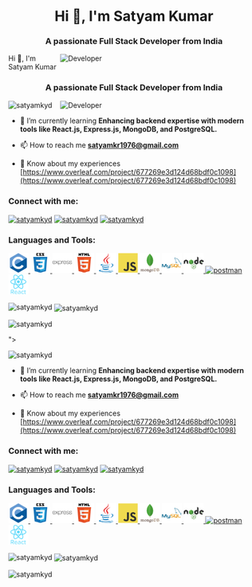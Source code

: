 <h1 align="center">Hi 👋, I'm Satyam Kumar</h1>
<h3 align="center">A passionate Full Stack Developer from India</h3>
<img align="right" alt="Developer" width="400" src="<h1 align="center">Hi 👋, I'm Satyam Kumar</h1>
<h3 align="center">A passionate Full Stack Developer from India</h3>
<img align="right" alt="Developer" width="400" src="https://encrypted-tbn0.gstatic.com/images?q=tbn:ANd9GcTujnEdaBLc409JeRqvufSTM72LEoIXzpCxkA&s">

<p align="left"> <img src="https://komarev.com/ghpvc/?username=satyamkyd&label=Profile%20views&color=0e75b6&style=flat" alt="satyamkyd" /> </p>

- 🌱 I’m currently learning **Enhancing backend expertise with modern tools like React.js, Express.js, MongoDB, and PostgreSQL.**

- 📫 How to reach me **satyamkr1976@gmail.com**

- 📄 Know about my experiences [https://www.overleaf.com/project/677269e3d124d68bdf0c1098](https://www.overleaf.com/project/677269e3d124d68bdf0c1098)

<h3 align="left">Connect with me:</h3>
<p align="left">
<a href="https://twitter.com/satyamkyd" target="blank"><img align="center" src="https://raw.githubusercontent.com/rahuldkjain/github-profile-readme-generator/master/src/images/icons/Social/twitter.svg" alt="satyamkyd" height="30" width="40" /></a>
<a href="https://linkedin.com/in/satyamkyd" target="blank"><img align="center" src="https://raw.githubusercontent.com/rahuldkjain/github-profile-readme-generator/master/src/images/icons/Social/linked-in-alt.svg" alt="satyamkyd" height="30" width="40" /></a>
<a href="https://www.leetcode.com/satyamkyd" target="blank"><img align="center" src="https://raw.githubusercontent.com/rahuldkjain/github-profile-readme-generator/master/src/images/icons/Social/leet-code.svg" alt="satyamkyd" height="30" width="40" /></a>
</p>

<h3 align="left">Languages and Tools:</h3>
<p align="left"> <a href="https://www.cprogramming.com/" target="_blank" rel="noreferrer"> <img src="https://raw.githubusercontent.com/devicons/devicon/master/icons/c/c-original.svg" alt="c" width="40" height="40"/> </a> <a href="https://www.w3schools.com/css/" target="_blank" rel="noreferrer"> <img src="https://raw.githubusercontent.com/devicons/devicon/master/icons/css3/css3-original-wordmark.svg" alt="css3" width="40" height="40"/> </a> <a href="https://expressjs.com" target="_blank" rel="noreferrer"> <img src="https://raw.githubusercontent.com/devicons/devicon/master/icons/express/express-original-wordmark.svg" alt="express" width="40" height="40"/> </a> <a href="https://www.w3.org/html/" target="_blank" rel="noreferrer"> <img src="https://raw.githubusercontent.com/devicons/devicon/master/icons/html5/html5-original-wordmark.svg" alt="html5" width="40" height="40"/> </a> <a href="https://www.java.com" target="_blank" rel="noreferrer"> <img src="https://raw.githubusercontent.com/devicons/devicon/master/icons/java/java-original.svg" alt="java" width="40" height="40"/> </a> <a href="https://developer.mozilla.org/en-US/docs/Web/JavaScript" target="_blank" rel="noreferrer"> <img src="https://raw.githubusercontent.com/devicons/devicon/master/icons/javascript/javascript-original.svg" alt="javascript" width="40" height="40"/> </a> <a href="https://www.mongodb.com/" target="_blank" rel="noreferrer"> <img src="https://raw.githubusercontent.com/devicons/devicon/master/icons/mongodb/mongodb-original-wordmark.svg" alt="mongodb" width="40" height="40"/> </a> <a href="https://www.mysql.com/" target="_blank" rel="noreferrer"> <img src="https://raw.githubusercontent.com/devicons/devicon/master/icons/mysql/mysql-original-wordmark.svg" alt="mysql" width="40" height="40"/> </a> <a href="https://nodejs.org" target="_blank" rel="noreferrer"> <img src="https://raw.githubusercontent.com/devicons/devicon/master/icons/nodejs/nodejs-original-wordmark.svg" alt="nodejs" width="40" height="40"/> </a> <a href="https://postman.com" target="_blank" rel="noreferrer"> <img src="https://www.vectorlogo.zone/logos/getpostman/getpostman-icon.svg" alt="postman" width="40" height="40"/> </a> <a href="https://reactjs.org/" target="_blank" rel="noreferrer"> <img src="https://raw.githubusercontent.com/devicons/devicon/master/icons/react/react-original-wordmark.svg" alt="react" width="40" height="40"/> </a> </p>

<p><img align="left" src="https://github-readme-stats.vercel.app/api/top-langs?username=satyamkyd&show_icons=true&locale=en&layout=compact" alt="satyamkyd" /></p>

<p>&nbsp;<img align="center" src="https://github-readme-stats.vercel.app/api?username=satyamkyd&show_icons=true&locale=en" alt="satyamkyd" /></p>

<p><img align="center" src="https://github-readme-streak-stats.herokuapp.com/?user=satyamkyd&" alt="satyamkyd" /></p>
">

<p align="left"> <img src="https://komarev.com/ghpvc/?username=satyamkyd&label=Profile%20views&color=0e75b6&style=flat" alt="satyamkyd" /> </p>

- 🌱 I’m currently learning **Enhancing backend expertise with modern tools like React.js, Express.js, MongoDB, and PostgreSQL.**

- 📫 How to reach me **satyamkr1976@gmail.com**

- 📄 Know about my experiences [https://www.overleaf.com/project/677269e3d124d68bdf0c1098](https://www.overleaf.com/project/677269e3d124d68bdf0c1098)

<h3 align="left">Connect with me:</h3>
<p align="left">
<a href="https://twitter.com/satyamkyd" target="blank"><img align="center" src="https://raw.githubusercontent.com/rahuldkjain/github-profile-readme-generator/master/src/images/icons/Social/twitter.svg" alt="satyamkyd" height="30" width="40" /></a>
<a href="https://linkedin.com/in/satyamkyd" target="blank"><img align="center" src="https://raw.githubusercontent.com/rahuldkjain/github-profile-readme-generator/master/src/images/icons/Social/linked-in-alt.svg" alt="satyamkyd" height="30" width="40" /></a>
<a href="https://www.leetcode.com/satyamkyd" target="blank"><img align="center" src="https://raw.githubusercontent.com/rahuldkjain/github-profile-readme-generator/master/src/images/icons/Social/leet-code.svg" alt="satyamkyd" height="30" width="40" /></a>
</p>

<h3 align="left">Languages and Tools:</h3>
<p align="left"> <a href="https://www.cprogramming.com/" target="_blank" rel="noreferrer"> <img src="https://raw.githubusercontent.com/devicons/devicon/master/icons/c/c-original.svg" alt="c" width="40" height="40"/> </a> <a href="https://www.w3schools.com/css/" target="_blank" rel="noreferrer"> <img src="https://raw.githubusercontent.com/devicons/devicon/master/icons/css3/css3-original-wordmark.svg" alt="css3" width="40" height="40"/> </a> <a href="https://expressjs.com" target="_blank" rel="noreferrer"> <img src="https://raw.githubusercontent.com/devicons/devicon/master/icons/express/express-original-wordmark.svg" alt="express" width="40" height="40"/> </a> <a href="https://www.w3.org/html/" target="_blank" rel="noreferrer"> <img src="https://raw.githubusercontent.com/devicons/devicon/master/icons/html5/html5-original-wordmark.svg" alt="html5" width="40" height="40"/> </a> <a href="https://www.java.com" target="_blank" rel="noreferrer"> <img src="https://raw.githubusercontent.com/devicons/devicon/master/icons/java/java-original.svg" alt="java" width="40" height="40"/> </a> <a href="https://developer.mozilla.org/en-US/docs/Web/JavaScript" target="_blank" rel="noreferrer"> <img src="https://raw.githubusercontent.com/devicons/devicon/master/icons/javascript/javascript-original.svg" alt="javascript" width="40" height="40"/> </a> <a href="https://www.mongodb.com/" target="_blank" rel="noreferrer"> <img src="https://raw.githubusercontent.com/devicons/devicon/master/icons/mongodb/mongodb-original-wordmark.svg" alt="mongodb" width="40" height="40"/> </a> <a href="https://www.mysql.com/" target="_blank" rel="noreferrer"> <img src="https://raw.githubusercontent.com/devicons/devicon/master/icons/mysql/mysql-original-wordmark.svg" alt="mysql" width="40" height="40"/> </a> <a href="https://nodejs.org" target="_blank" rel="noreferrer"> <img src="https://raw.githubusercontent.com/devicons/devicon/master/icons/nodejs/nodejs-original-wordmark.svg" alt="nodejs" width="40" height="40"/> </a> <a href="https://postman.com" target="_blank" rel="noreferrer"> <img src="https://www.vectorlogo.zone/logos/getpostman/getpostman-icon.svg" alt="postman" width="40" height="40"/> </a> <a href="https://reactjs.org/" target="_blank" rel="noreferrer"> <img src="https://raw.githubusercontent.com/devicons/devicon/master/icons/react/react-original-wordmark.svg" alt="react" width="40" height="40"/> </a> </p>

<p><img align="left" src="https://github-readme-stats.vercel.app/api/top-langs?username=satyamkyd&show_icons=true&locale=en&layout=compact" alt="satyamkyd" /></p>

<p>&nbsp;<img align="center" src="https://github-readme-stats.vercel.app/api?username=satyamkyd&show_icons=true&locale=en" alt="satyamkyd" /></p>

<p><img align="center" src="https://github-readme-streak-stats.herokuapp.com/?user=satyamkyd&" alt="satyamkyd" /></p>
